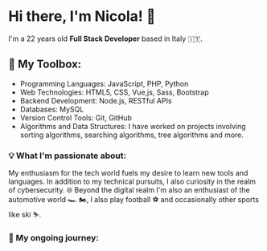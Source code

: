 # Hi there, I'm Nicola! 👋

I'm a 22 years old **Full Stack Developer** based in Italy 🇮🇹.


## 🧰 My Toolbox:

- Programming Languages: JavaScript, PHP, Python
- Web Technologies: HTML5, CSS, Vue,js, Sass, Bootstrap
- Backend Development: Node.js, RESTful APIs
- Databases: MySQL
- Version Control Tools: Git, GitHub
- Algorithms and Data Structures: I have worked on projects involving sorting algorithms, searching algorithms, tree algorithms and more.


### 💡 What I'm passionate about:

My enthusiasm for the tech world fuels my desire to learn new tools and languages. In addition to my technical pursuits, I also curiosity in the realm of cybersecurity. 
🌐 Beyond the digital realm I'm also an enthusiast of the automotive world 🏎️ 🏍️, I also play football ⚽ and occasionally other sports like ski ⛷️.

### 🌱 My ongoing journey:


<!--
**Nicowski25/Nicowski25** is a ✨ _special_ ✨ repository because its `README.md` (this file) appears on your GitHub profile.

Here are some ideas to get you started:

- 🔭 I’m currently working on ...
- 🌱 I’m currently learning ...
- 👯 I’m looking to collaborate on ...
- 🤔 I’m looking for help with ...
- 💬 Ask me about ...
- 📫 How to reach me: ...
- 😄 Pronouns: ...
- ⚡ Fun fact: ...
-->
